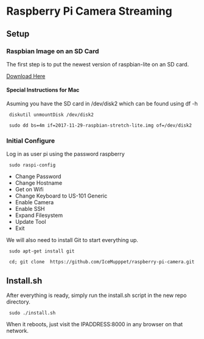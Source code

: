# Raspberry Pi Camera Streaming

## Setup

### Raspbian Image on an SD Card
The first step is to put the newest version of raspbian-lite on an SD card. 

[Download Here](https://www.raspberrypi.org/downloads/raspbian/)
  

#### Special Instructions for Mac

Asuming you have the SD card in /dev/disk2 which can be found using df -h

     diskutil unmountDisk /dev/disk2

     sudo dd bs=4m if=2017-11-29-raspbian-stretch-lite.img of=/dev/disk2

### Initial Configure
Log in as user pi using the password raspberry

     sudo raspi-config

 * Change Password
 * Change Hostname
 * Get on Wifi
 * Change Keyboard to US-101 Generic
 * Enable Camera
 * Enable SSH
 * Expand Filesystem 
 * Update Tool
 * Exit

We will also need to install Git to start everything up.

     sudo apt-get install git

     cd; git clone  https://github.com/IceMupppet/raspberry-pi-camera.git

## Install.sh
After everything is ready, simply run the install.sh script in the new repo directory.  

     sudo ./install.sh

When it reboots, just visit the IPADDRESS:8000 in any browser on that network.


